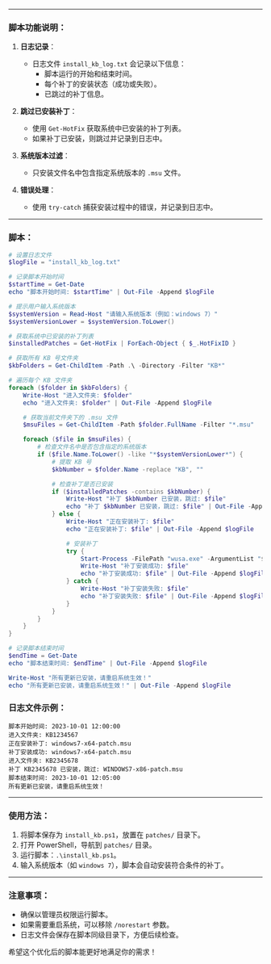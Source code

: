 
---

### **脚本功能说明**：
1. **日志记录**：
   - 日志文件 `install_kb_log.txt` 会记录以下信息：
     - 脚本运行的开始和结束时间。
     - 每个补丁的安装状态（成功或失败）。
     - 已跳过的补丁信息。

2. **跳过已安装补丁**：
   - 使用 `Get-HotFix` 获取系统中已安装的补丁列表。
   - 如果补丁已安装，则跳过并记录到日志中。

3. **系统版本过滤**：
   - 只安装文件名中包含指定系统版本的 `.msu` 文件。

4. **错误处理**：
   - 使用 `try-catch` 捕获安装过程中的错误，并记录到日志中。

---

### **脚本**：

```powershell
# 设置日志文件
$logFile = "install_kb_log.txt"

# 记录脚本开始时间
$startTime = Get-Date
echo "脚本开始时间: $startTime" | Out-File -Append $logFile

# 提示用户输入系统版本
$systemVersion = Read-Host "请输入系统版本（例如：windows 7）"
$systemVersionLower = $systemVersion.ToLower()

# 获取系统中已安装的补丁列表
$installedPatches = Get-HotFix | ForEach-Object { $_.HotFixID }

# 获取所有 KB 号文件夹
$kbFolders = Get-ChildItem -Path .\ -Directory -Filter "KB*"

# 遍历每个 KB 文件夹
foreach ($folder in $kbFolders) {
    Write-Host "进入文件夹: $folder"
    echo "进入文件夹: $folder" | Out-File -Append $logFile

    # 获取当前文件夹下的 .msu 文件
    $msuFiles = Get-ChildItem -Path $folder.FullName -Filter "*.msu"

    foreach ($file in $msuFiles) {
        # 检查文件名中是否包含指定的系统版本
        if ($file.Name.ToLower() -like "*$systemVersionLower*") {
            # 提取 KB 号
            $kbNumber = $folder.Name -replace "KB", ""

            # 检查补丁是否已安装
            if ($installedPatches -contains $kbNumber) {
                Write-Host "补丁 $kbNumber 已安装，跳过: $file"
                echo "补丁 $kbNumber 已安装，跳过: $file" | Out-File -Append $logFile
            } else {
                Write-Host "正在安装补丁: $file"
                echo "正在安装补丁: $file" | Out-File -Append $logFile

                # 安装补丁
                try {
                    Start-Process -FilePath "wusa.exe" -ArgumentList "$($file.FullName) /quiet /norestart" -Wait
                    Write-Host "补丁安装成功: $file"
                    echo "补丁安装成功: $file" | Out-File -Append $logFile
                } catch {
                    Write-Host "补丁安装失败: $file"
                    echo "补丁安装失败: $file" | Out-File -Append $logFile
                }
            }
        }
    }
}

# 记录脚本结束时间
$endTime = Get-Date
echo "脚本结束时间: $endTime" | Out-File -Append $logFile

Write-Host "所有更新已安装，请重启系统生效！"
echo "所有更新已安装，请重启系统生效！" | Out-File -Append $logFile
```



### **日志文件示例**：
```
脚本开始时间: 2023-10-01 12:00:00
进入文件夹: KB1234567
正在安装补丁: windows7-x64-patch.msu
补丁安装成功: windows7-x64-patch.msu
进入文件夹: KB2345678
补丁 KB2345678 已安装，跳过: WINDOWS7-x86-patch.msu
脚本结束时间: 2023-10-01 12:05:00
所有更新已安装，请重启系统生效！
```

---

### **使用方法**：
1. 将脚本保存为 `install_kb.ps1`，放置在 `patches/` 目录下。
2. 打开 PowerShell，导航到 `patches/` 目录。
3. 运行脚本：`.\install_kb.ps1`。
4. 输入系统版本（如 `windows 7`），脚本会自动安装符合条件的补丁。

---

### **注意事项**：
- 确保以管理员权限运行脚本。
- 如果需要重启系统，可以移除 `/norestart` 参数。
- 日志文件会保存在脚本同级目录下，方便后续检查。

希望这个优化后的脚本能更好地满足你的需求！
